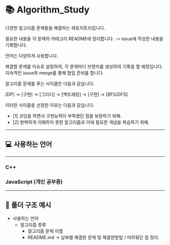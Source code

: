 # 📚 Algorithm_Study

다양한 알고리즘 문제들을 해결하는 레포지토리입니다.

필요한 내용을 각 문제의 카테고리 README에 정리합니다.
-> issue에 작성한 내용을 기록합니다.

언어는 다양하게 사용합니다.

해결할 문제를 이슈로 설정하여, 각 문제마다 브랜치를 생성하여 기록을 할 예정입니다.
지속적인 issue와 merge를 통해 협업 준비를 합니다.

알고리즘 문제를 푸는 사이클은 다음과 같습니다.

[DP] -> [구현] -> [그리디] -> [백트래킹] -> [구현] -> [BFS/DFS]

이러한 사이클을 선정한 이유는 다음과 같습니다.

- [1] 코딩을 하면서 구현능력이 부족했던 점을 보완하기 위해.
- [2] 완벽하게 이해하지 못한 알고리즘과 이에 필요한 개념을 복습하기 위해.

---

## 💻 사용하는 언어

---

### C++

### JavaScript (개인 공부중)

---

## 📁 폴더 구조 예시

- 사용하는 언어
  - 알고리즘 종류
    - 알고리즘 문제 이름
    - README.md -> 날짜별 해결한 문제 및 해결한방법 / 어려웎던 점 정리.
